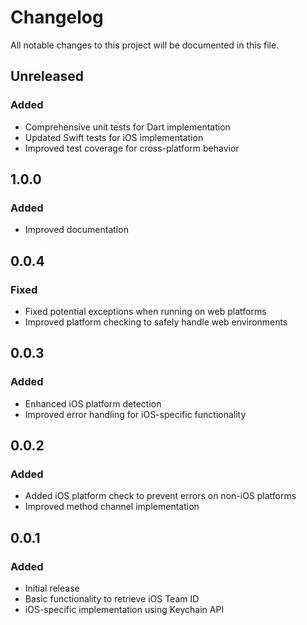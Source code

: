 # Changelog

All notable changes to this project will be documented in this file.

## Unreleased

### Added
- Comprehensive unit tests for Dart implementation
- Updated Swift tests for iOS implementation
- Improved test coverage for cross-platform behavior

## 1.0.0

### Added
- Improved documentation

## 0.0.4

### Fixed
- Fixed potential exceptions when running on web platforms
- Improved platform checking to safely handle web environments

## 0.0.3

### Added
- Enhanced iOS platform detection
- Improved error handling for iOS-specific functionality

## 0.0.2

### Added
- Added iOS platform check to prevent errors on non-iOS platforms
- Improved method channel implementation

## 0.0.1

### Added
- Initial release
- Basic functionality to retrieve iOS Team ID
- iOS-specific implementation using Keychain API